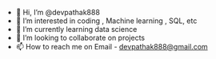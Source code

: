 - 👋 Hi, I’m @devpathak888
- 👀 I’m interested in coding , Machine learning , SQL,  etc 
- 🌱 I’m currently learning data science
- 💞️ I’m looking to collaborate on projects 
- 📫 How to reach me on Email - devpathak888@gmail.com

<!---
devpathak888/devpathak888 is a ✨ special ✨ repository because its `README.md` (this file) appears on your GitHub profile.
You can click the Preview link to take a look at your changes.
--->
